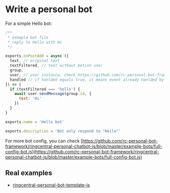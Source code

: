 # Write a personal bot

For a simple Hello bot:

```js
/**
 * exmaple bot file
 * reply to Hello with Hi
 */

exports.onPostAdd = async ({
  text, // original text
  textFiltered, // text without metion user
  group,
  user, // user instance, check https://github.com/rc-personal-bot-framework/ringcentral-personal-chatbot-js/blob/master/src/server/models/ringcentral.js
  handled // if hanlded equals true, it means event already hanlded by prev skills
}) => {
  if (textFiltered === 'hello') {
    await user.sendMessage(group.id, {
      text: 'Hi'
    })
  }
}

exports.name = 'Hello bot'

exports.description = 'Bot only respond to "Hello"'

```

For more bot config, you can check [https://github.com/rc-personal-bot-framework/ringcentral-personal-chatbot-js/blob/master/example-bots/full-config-bot.js](https://github.com/rc-personal-bot-framework/ringcentral-personal-chatbot-js/blob/master/example-bots/full-config-bot.js)

## Real examples

- [ringcentral-personal-bot-template-js](https://github.com/rc-personal-bot-framework/ringcentral-personal-bot-template-js)